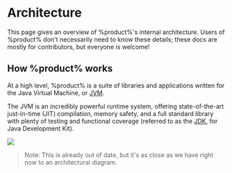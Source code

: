 # Architecture

This page gives an overview of %product%'s internal architecture. Users of %product% don't necessarily need to know
these details; these docs are mostly for contributors, but everyone is welcome!

## How %product% works

At a high level, %product% is a suite of libraries and applications written for the Java Virtual Machine, or
[JVM](https://docs.oracle.com/en/java/javase/21/vm/java-virtual-machine-technology-overview.html).

The JVM is an incredibly powerful runtime system, offering state-of-the-art just-in-time (JIT) compilation, memory
safety, and a full standard library with plenty of testing and functional coverage (referred to as the
[JDK](https://en.wikipedia.org/wiki/Java_Development_Kit), for Java Development Kit).

<img src="arch-v1.svg" />

> Note: This is already out of date, but it's as close as we have right now to an architectural diagram.
